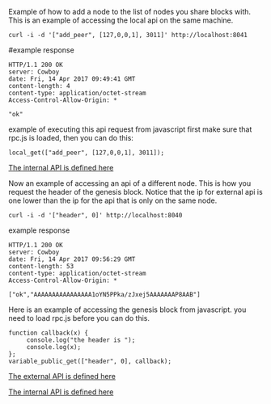 Example of how to add a node to the list of nodes you share blocks with. This is an example of accessing the local api on the same machine.

```
curl -i -d '["add_peer", [127,0,0,1], 3011]' http://localhost:8041
```

#example response

```
HTTP/1.1 200 OK
server: Cowboy
date: Fri, 14 Apr 2017 09:49:41 GMT
content-length: 4
content-type: application/octet-stream
Access-Control-Allow-Origin: *

"ok"
```

example of executing this api request from javascript
first make sure that rpc.js is loaded, then you can do this:

```
local_get(["add_peer", [127,0,0,1], 3011]);
```

[The internal API is defined here](../src/networking/internal_handler.erl)

Now an example of accessing an api of a different node.
This is how you request the header of the genesis block.
Notice that the ip for external api is one lower than the ip for the api that is only on the same node.

```
curl -i -d '["header", 0]' http://localhost:8040
```

example response

```
HTTP/1.1 200 OK
server: Cowboy
date: Fri, 14 Apr 2017 09:56:29 GMT
content-length: 53
content-type: application/octet-stream
Access-Control-Allow-Origin: *

["ok","AAAAAAAAAAAAAAAA1oYN5PPka/zJxej5AAAAAAAP8AAB"]
```

Here is an example of accessing the genesis block from javascript. you need to load rpc.js before you can do this.

```
function callback(x) {
	 console.log("the header is ");
	 console.log(x);
};
variable_public_get(["header", 0], callback);
```

[The external API is defined here](../../apps/amoveo_http/src/ext_handler.erl)

[The internal API is defined here](../../apps/amoveo_http/src/api.erl)
